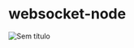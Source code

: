 # websocket-node #

![Sem título](https://github.com/flitzso/websocket-node/assets/106411702/9d2f1cbf-e4a7-47cf-8a2d-a3642cdaf398)
